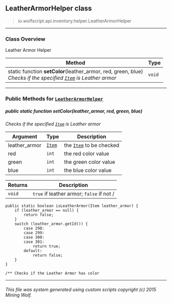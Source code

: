 ## LeatherArmorHelper __class__

>io.wolfscript.api.inventory.helper.LeatherArmorHelper

---

### Class Overview

Leather Armor Helper

Method | Type   
--- | :--- 
static function __setColor__(leather_armor, red, green, blue) <br> _Checks if the specified [`Item`](..\Item.md) is Leather armor_ | `void`



---


### Public Methods for [`LeatherArmorHelper`](LeatherArmorHelper.md)

##### <a id='setcolor'></a>public static function __setColor__(leather_armor, red, green, blue)

_Checks if the specified [`Item`](..\Item.md) is Leather armor_

Argument | Type | Description  
--- | --- | --- 
leather_armor | [`Item`](..\Item.md) | the [`Item`](..\Item.md) to be checked
red | `int` | the red color value
green | `int` | the green color value
blue | `int` | the blue color value

Returns | Description
--- | --- 
`void` | `true` if leather armor; `false` if not /
    public static boolean isLeatherArmor(Item leather_armor) {
        if (leather_armor == null) {
            return false;
        }
        switch (leather_armor.getId()) {
            case 298:
            case 299:
            case 300:
            case 301:
                return true;
            default:
                return false;
        }
    }

    /** Checks if the Leather Armor has color


---


###### This file was system generated using custom scripts copyright (c) 2015 Mining Wolf.
	

